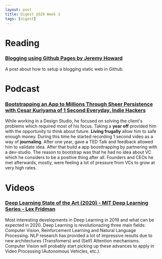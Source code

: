 ```yaml
---
layout: post
title: Digest 2020 Week 3
tags: [digest]
---
```


# Reading
### [Blogging using Github Pages by Jeremy Howard](https://www.fast.ai/2020/01/16/fast_template/)

A post about how to setup a blogging static web in Github. 

# Podcast
### [Bootstrapping an App to Millions Through Sheer Persistence with Cesar Kuriyama of 1 Second Everyday, Indie Hackers](https://www.indiehackers.com/podcast/141-cesar-kuriyama-of-1-second-everyday)

While working in a Design Studio, he focused on solving the client's problems which required most of his focus. Taking a **year off** provided him with the opportunity to think about future. **Living frugally** allow him to safe enough money. During this time he started recording 1 second video as a way of **journaling**. After one year, gave a TED Talk and feedback allowed him to validate idea. After that build a app boosttrapping  by partnering with a dev-studio. The reason to bootstrap was that he had no idea about VC which he considers to be a positive thing after all. Founders and CEOs he met afterwards, mostly, were feeling a lot of pressure from VCs to grow at very high rates.


# Videos

### [Deep Learning State of the Art (2020) - MIT Deep Learning Series - Lex Fridman](https://www.youtube.com/watch?v=0VH1Lim8gL8)

Most interesting developments in Deep Learning in 2019 and what can be expected in 2020. Deep Learning is revolutionazing three main fields: Computer Vision, Reinforcement Learning and Natural Language Processing. NLP research has provided a lot of impressive results due to new architectures (Transfomers) and (Self) Attention mechanisms. Computer Vision will probably start picking up these advances to apply in Video Processing (Autonomous Vehicles, etc.).


